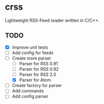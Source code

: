 # crss
Lightweight RSS-Feed reader written in C/C++.

## TODO
* [x] Improve unit tests
* [ ] Add config for feeds
* [ ] Create more parser
	* [ ] Parser for RSS 0.91
	* [ ] Parser for RSS 0.92
	* [ ] Parser for RSS 2.0
	* [x] Parser for Atom 
* [ ] Create factory for parser
* [ ] Add commands
* [ ] Add config parser
